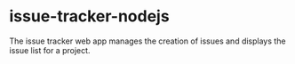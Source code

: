 # issue-tracker-nodejs
The issue tracker web app manages the creation of issues and displays the issue list for a project.
